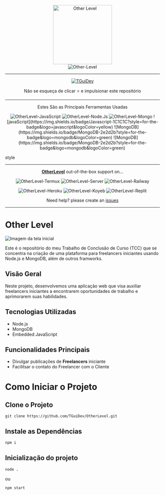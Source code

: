 <div align="center">
  
  <img width="192" title="Other Level" src="https://imgur.com/sbuECf0.png"/>

</div>

<div align="center">

  <img title="Other-Level" src="https://img.shields.io/badge/Whatsapp%20Bot%20Multi%20Device-green?colorA=%23ff0000&colorB=%23017e40&style=for-the-badge">

</div>

---

<div align="center">  
  <a href="https://github.com/TGuiDev">
    <img title="TGuiDev" src="https://img.shields.io/badge/AUTHOR-TGuiDev-orange.svg?style=for-the-badge&logo=github"></a>
</div>
<div align="center">
  <p>Não se esqueça de clicar ⭐️ e impulsionar este repositório</p>
</div>

---

<p align="center">Estes São as Principais Ferramentas Usadas</p>

<p align="center">
  <img title="OtherLevel-JavaScript" src="https://img.shields.io/badge/Javascript-1C1C1C?style=for-the-badge&logo=javascript&logoColor=yellow"></img>
  <img title="OtherLevel-Node.Js" src="https://img.shields.io/badge/Node.JS-1C1C1C?style=for-the-badge&logo=node.js&logoColor=green"></img>
  <img title="OtherLevel-Mongo" src="https://img.shields.io/badge/MongoDB-2e2d2b?style=for-the-badge&logo=mongodb&logoColor=green"></img>
  ![javaScript](https://img.shields.io/badge/Javascript-1C1C1C?style=for-the-badge&logo=javascript&logoColor=yellow)
  ![MongoDB](https://img.shields.io/badge/MongoDB-2e2d2b?style=for-the-badge&logo=mongodb&logoColor=green)
  ![MongoDB](https://img.shields.io/badge/MongoDB-2e2d2b?style=for-the-badge&logo=mongodb&logoColor=green)
</p>

style

---

<p align="center">
  <a href="https://github.com/TGuiDev/OtherLevel"><b>OtherLevel</b></a> out-of-the-box support on...
</p>

<p align="center">
  <img title="OtherLevel-Termux" src="https://img.shields.io/badge/Termux-302c2c?style=for-the-badge&logo=iterm2&logoColor=000000"></img>
  <img title="OtherLevel-Server" src="https://img.shields.io/badge/self hosting-3d1513?style=for-the-badge&logo=serverless&logoColor=FD5750"></img>
  <img title="OtherLevel-Railway" src="https://img.shields.io/badge/railway-362b2b?style=for-the-badge&logo=railway&logoColor=0B0D0E"></img>
</p>
<p align="center">
  <img title="OtherLevel-Heroku" src="https://img.shields.io/badge/heroku-9d7acc?style=for-the-badge&logo=heroku&logoColor=430098"></img>
  <img title="OtherLevel-Koyeb" src="https://img.shields.io/badge/koyeb-362b2b?style=for-the-badge&logo=koyeb&logoColor=121212"></img>
  <img title="OtherLevel-Replit" src="https://img.shields.io/badge/replit-3b1903?style=for-the-badge&logo=replit&logoColor=F26207"></img>
</p>

<p align="center">Need help? please create an <a href="https://github.com/TGuiDev/OtherLevel/issues">issues</a></p>

---

<!-- https://imgur.com/sbuECf0.png -->
# Other Level

![Imagem da tela inicial](https://imgur.com/ubih2sO.png)

Este é o repositório do meu Trabalho de Conclusão de Curso (TCC) que se concentra na criação de uma plataforma para freelancers iniciantes usando Node.js e MongoDB, além de outros framworks.

## Visão Geral

Neste projeto, desenvolvemos uma aplicação web que visa auxiliar freelancers iniciantes a encontrarem oportunidades de trabalho e aprimorarem suas habilidades.

## Tecnologias Utilizadas

- Node.js
- MongoDB
- Embedded JavaScript

## Funcionalidades Principais 

- Divulgar publicações de **Freelancers** iniciante
- Facilitsar o contato do Freelancer com o Cliente

<h1>Como Iniciar o Projeto</h1>

<h2>Clone o Projeto</h2>

```git
git clone https://github.com/TGuiDev/OtherLevel.git
```

<h2>Instale as Dependências </h2>

```bash
npm i
```

<h2>Inicialização do projeto</h2>

```bash 
node .
```
ou
```bash 
npm start
```
